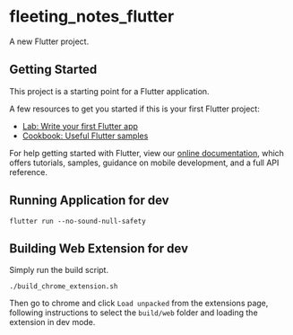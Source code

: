 # fleeting_notes_flutter

A new Flutter project.

## Getting Started

This project is a starting point for a Flutter application.

A few resources to get you started if this is your first Flutter project:

- [Lab: Write your first Flutter app](https://flutter.dev/docs/get-started/codelab)
- [Cookbook: Useful Flutter samples](https://flutter.dev/docs/cookbook)

For help getting started with Flutter, view our
[online documentation](https://flutter.dev/docs), which offers tutorials,
samples, guidance on mobile development, and a full API reference.

## Running Application for dev
```
flutter run --no-sound-null-safety
```

## Building Web Extension for dev

Simply run the build script.
```
./build_chrome_extension.sh
```
Then go to chrome and click `Load unpacked` from the extensions page, following instructions to select the `build/web` folder and loading the extension in dev mode.